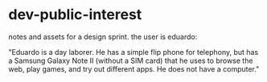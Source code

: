 # dev-public-interest
notes and assets for a design sprint. the user is eduardo:

"Eduardo is a day laborer. He has a simple flip phone for telephony, but has a Samsung Galaxy Note II (without a SIM card) that he uses to browse the web, play games, and try out different apps. He does not have a computer."
